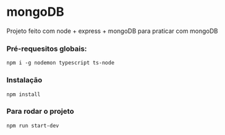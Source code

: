 # mongoDB
Projeto feito com node + express + mongoDB para praticar com mongoDB

### Pré-requesitos globais:
`npm i -g nodemon typescript ts-node`

### Instalação
`npm install`

### Para rodar o projeto 
`npm run start-dev`